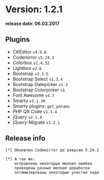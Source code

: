 Version: 1.2.1
========================
**release date:	06.03.2017**

Plugins
-------
- CKEditor		`v4.5.6 `
- Codemirror		`v5.24.2`
- Colorbox		`v1.4.32`
- Lightbox		`v2.6`
- Bootstrap		`v3.3.5`
- Bootstrap Select	`v1.3.4`
- Bootstrap Datepicker	`v1.3`
- Bootstrap Colorpicker	`v1`
- Font Awesome		`v4.7`
- Smarty		`v3.1.30`
- Smarty plugins:	`get_params`
- PHP QR Code		`v1.1.4`
- jQuery		`v2.1.4`
- jQuery-Migrate	`v1.2.1`


Release info
------------
	[*]	Обновлен Codemirror до веврсии 5.24.2

	[*]	А так же:
		исправлены некоторые мелкие ошибки
		проведены разные мелкие доработки
		оптимизированы некоторые участки кода
